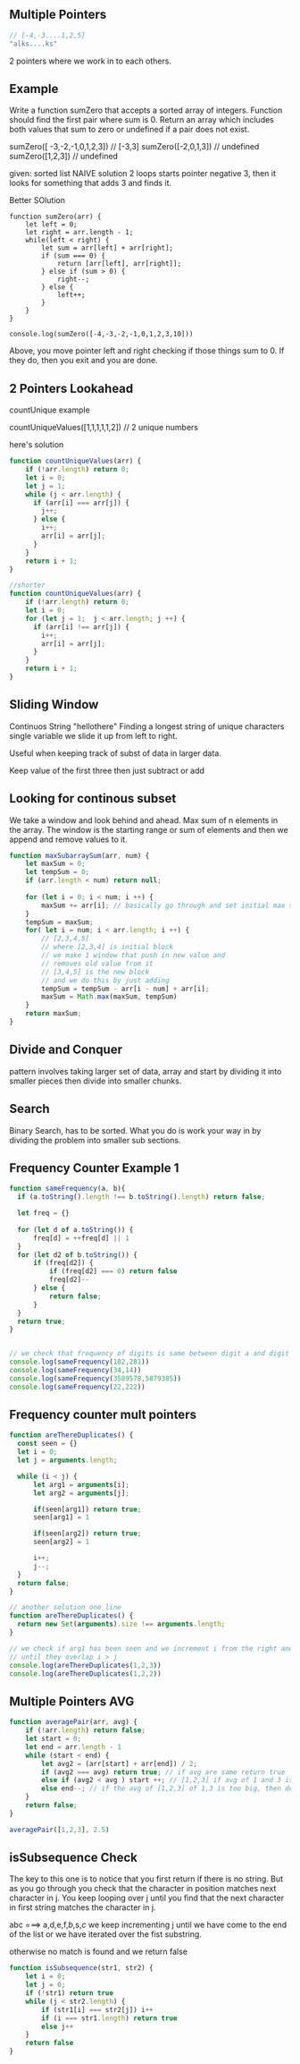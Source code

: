 ## Multiple Pointers

```js
// [-4,-3....1,2,5]
"alks....ks"
```

2 pointers where we work in to each others.

## Example
Write a function sumZero that accepts a sorted array of integers. Function should find the first pair where sum is 0. Return an array which includes both values that sum to zero or undefined if a pair does not exist.

sumZero([ -3,-2,-1,0,1,2,3]) // [-3,3]
sumZero([-2,0,1,3]) // undefined
sumZero([1,2,3]) // undefined

given: sorted list
NAIVE solution 
2 loops
starts pointer negative 3, then it looks for something that adds 3 and finds it.

Better SOlution
```
function sumZero(arr) {
    let left = 0;
    let right = arr.length - 1;
    while(left < right) {
        let sum = arr[left] + arr[right];
        if (sum === 0) {
            return [arr[left], arr[right]];
        } else if (sum > 0) {
            right--;
        } else {
            left++;
        }
    }
}

console.log(sumZero([-4,-3,-2,-1,0,1,2,3,10]))
```
Above, you move pointer left and right checking if those things sum to 0. If they do, then you exit and you are done.

## 2 Pointers Lookahead
countUnique example

countUniqueValues([1,1,1,1,1,2]) // 2 unique numbers

here's solution
```js
function countUniqueValues(arr) {
    if (!arr.length) return 0;
    let i = 0;
    let j = 1;
    while (j < arr.length) {
      if (arr[i] === arr[j]) {
        j++;
      } else {
        i++;
        arr[i] = arr[j]; 
      }
    }
    return i + 1;
}

//shorter
function countUniqueValues(arr) {
    if (!arr.length) return 0;
    let i = 0;
    for (let j = 1;  j < arr.length; j ++) {
      if (arr[i] !== arr[j]) {
        i++;
        arr[i] = arr[j]; 
      }
    }
    return i + 1;
}
```

## Sliding Window
Continuos String
"hellothere"
Finding a longest string of unique characters
single variable we slide it up from left to right.

Useful when keeping track of subst of data in larger data.

Keep value of the first three
then just subtract or add 

## Looking for continous subset
We take a window and look behind and ahead. Max sum of n elements in the array. The window is the starting range or sum of elements and then we append and remove values to it.

```js
function maxSubarraySum(arr, num) {
    let maxSum = 0;
    let tempSum = 0;
    if (arr.length < num) return null;
    
    for (let i = 0; i < num; i ++) {
        maxSum += arr[i]; // basically go through and set initial max sum to the first block or window in our array.
    }
    tempSum = maxSum;
    for( let i = num; i < arr.length; i ++) {
        // [2,3,4,5]
        // where [2,3,4] is initial block
        // we make 1 window that push in new value and 
        // removes old value from it
        // [3,4,5] is the new block
        // and we do this by just adding 
        tempSum = tempSum - arr[i - num] + arr[i];
        maxSum = Math.max(maxSum, tempSum)
    }
    return maxSum;
}
```

## Divide and Conquer
pattern involves taking larger set of data, array and start by dividing it into smaller pieces then divide into smaller chunks.

## Search
Binary Search, has to be sorted. What you do is work your way in by dividing the problem into smaller sub sections.

## Frequency Counter Example 1
```js
function sameFrequency(a, b){    
  if (a.toString().length !== b.toString().length) return false;

  let freq = {}
  
  for (let d of a.toString()) {
      freq[d] = ++freq[d] || 1
  }
  for (let d2 of b.toString()) {
      if (freq[d2]) {
          if (freq[d2] === 0) return false
          freq[d2]--
      } else {
          return false;
      }
  }
  return true;
}


// we check that frequency of digits is same between digit a and digit b
console.log(sameFrequency(182,281))
console.log(sameFrequency(34,14))
console.log(sameFrequency(3589578,5879385))
console.log(sameFrequency(22,222))
```

## Frequency counter mult pointers
```js
function areThereDuplicates() {
  const seen = {}
  let i = 0;
  let j = arguments.length;

  while (i < j) {
      let arg1 = arguments[i];
      let arg2 = arguments[j];

      if(seen[arg1]) return true;
      seen[arg1] = 1

      if(seen[arg2]) return true;
      seen[arg2] = 1

      i++;
      j--;
  }
  return false;
}

// another solution one line
function areThereDuplicates() {
  return new Set(arguments).size !== arguments.length;
}

// we check if arg1 has been seen and we increment i from the right and j from the left
// until they overlap i > j
console.log(areThereDuplicates(1,2,3))
console.log(areThereDuplicates(1,2,2))
```

## Multiple Pointers AVG
```js
function averagePair(arr, avg) {
    if (!arr.length) return false;
    let start = 0;
    let end = arr.length - 1
    while (start < end) {
        let avg2 = (arr[start] + arr[end]) / 2;
        if (avg2 === avg) return true; // if avg are same return true
        else if (avg2 < avg ) start ++; // [1,2,3] if avg of 1 and 3 is less than avg then increase start
        else end--; // if the avg of [1,2,3] of 1,3 is too big, then decrease the end. And end if they overlap
    }
    return false;
}

averagePair([1,2,3], 2.5)
```

## isSubsequence Check

The key to this one is to notice that you first return if there is no string. But as you go through you check that the character in position matches next character in j. You keep looping over j until you find that the next character in first string matches the character in j.

abc ===> a,d,e,f,*b*,s,*c*
we keep incrementing j until we have come to the end of the list or we have iterated over the fist substring.

otherwise no match is found and we return false

```js
function isSubsequence(str1, str2) {
    let i = 0;
    let j = 0;
    if (!str1) return true
    while (j < str2.length) {
        if (str1[i] === str2[j]) i++
        if (i === str1.length) return true
        else j++
    }
    return false
}
```

